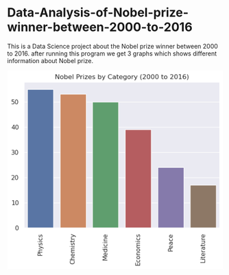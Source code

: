 # Data-Analysis-of-Nobel-prize-winner-between-2000-to-2016
This is a Data Science project about the Nobel prize winner between 2000 to 2016. after running this program we get 3 graphs which shows different information about Nobel prize.

<img src="for_category.png" alt="By Category" title="By Category">
